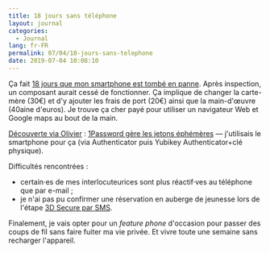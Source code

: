 ```yaml
---
title: 18 jours sans téléphone
layout: journal
categories:
  - Journal
lang: fr-FR
permalink: 07/04/18-jours-sans-telephone
date: 2019-07-04 10:08:10
---
```


Ça fait [18 jours que mon smartphone est tombé en panne](/2019/06/17/single-telephone-of-failure/). Après inspection, un composant aurait cessé de fonctionner. Ça implique de changer la carte-mère (30€) et d'y ajouter les frais de port (20€) ainsi que la main-d'œuvre (40aine d'euros). Je trouve ça cher payé pour utiliser un navigateur Web et Google maps au bout de la main.

[Découverte via Olivier](https://mamot.fr/@aspyrine/102336641624894651) : [1Password gère les jetons éphémères](https://support.1password.com/one-time-passwords/) — j'utilisais le smartphone pour ça (via Authenticator puis Yubikey Authenticator+clé physique).

Difficultés rencontrées :
- certain·es de mes interlocuteurices sont plus réactif·ves au téléphone que par e-mail ;
-  je n'ai pas pu confirmer une réservation en auberge de jeunesse lors de l'étape [3D Secure par SMS](https://fr.wikipedia.org/wiki/3-D_Secure).

Finalement, je vais opter pour un _feature phone_ d'occasion pour passer des coups de fil sans faire fuiter ma vie privée. Et vivre toute une semaine sans recharger l'appareil.
